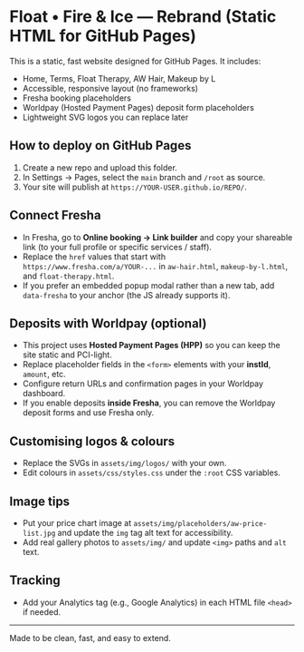 
# Float • Fire & Ice — Rebrand (Static HTML for GitHub Pages)

This is a static, fast website designed for GitHub Pages. It includes:
- Home, Terms, Float Therapy, AW Hair, Makeup by L
- Accessible, responsive layout (no frameworks)
- Fresha booking placeholders
- Worldpay (Hosted Payment Pages) deposit form placeholders
- Lightweight SVG logos you can replace later

## How to deploy on GitHub Pages
1. Create a new repo and upload this folder.
2. In Settings → Pages, select the `main` branch and `/root` as source.
3. Your site will publish at `https://YOUR-USER.github.io/REPO/`.

## Connect Fresha
- In Fresha, go to **Online booking → Link builder** and copy your shareable link (to your full profile or specific services / staff).
- Replace the `href` values that start with `https://www.fresha.com/a/YOUR-...` in `aw-hair.html`, `makeup-by-l.html`, and `float-therapy.html`.
- If you prefer an embedded popup modal rather than a new tab, add `data-fresha` to your anchor (the JS already supports it).

## Deposits with Worldpay (optional)
- This project uses **Hosted Payment Pages (HPP)** so you can keep the site static and PCI-light.
- Replace placeholder fields in the `<form>` elements with your **instId**, `amount`, etc.
- Configure return URLs and confirmation pages in your Worldpay dashboard.
- If you enable deposits **inside Fresha**, you can remove the Worldpay deposit forms and use Fresha only.

## Customising logos & colours
- Replace the SVGs in `assets/img/logos/` with your own.
- Edit colours in `assets/css/styles.css` under the `:root` CSS variables.

## Image tips
- Put your price chart image at `assets/img/placeholders/aw-price-list.jpg` and update the `img` tag alt text for accessibility.
- Add real gallery photos to `assets/img/` and update `<img>` paths and `alt` text.

## Tracking
- Add your Analytics tag (e.g., Google Analytics) in each HTML file `<head>` if needed.

---
Made to be clean, fast, and easy to extend.
